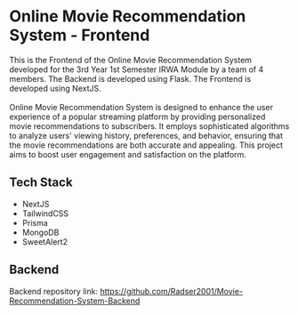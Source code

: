 # Online Movie Recommendation System - Frontend

This is the Frontend of the Online Movie Recommendation System developed for the 3rd Year 1st Semester IRWA Module by a team of 4 members. The Backend is developed using Flask. The Frontend is developed using NextJS.
<br />
<br />
Online Movie Recommendation System is designed to enhance the user experience of a popular streaming platform by providing personalized movie recommendations to subscribers. It employs sophisticated algorithms to analyze users' viewing history, preferences, and behavior, ensuring that the movie recommendations are both accurate and appealing. This project aims to boost user engagement and satisfaction on the platform.

## Tech Stack

- NextJS
- TailwindCSS
- Prisma
- MongoDB
- SweetAlert2

## Backend

Backend repository link: <https://github.com/Radser2001/Movie-Recommendation-System-Backend>

